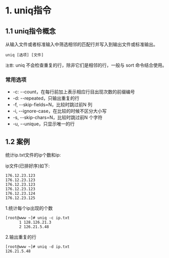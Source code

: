 # 1. uniq指令
## 1.1 uniq指令概念

从输入文件或者标准输入中筛选相邻的匹配行并写入到输出文件或标准输出。

```
uniq [选项] [文件]
```

`注意`: uniq 不会检查重复的行，除非它们是相邻的行，一般与 sort 命令结合使用。


### 常用选项
* -c: --count，在每行前加上表示相应行目出现次数的前缀编号
* -d: --repeated，只输出重复的行
* -f, --skip-fields=N，比较时跳过前N 列
* -i, --ignore-case，在比较的时候不区分大小写
* -s, --skip-chars=N，比较时跳过前N 个字符
* -u, --unique，只显示唯一的行


## 1.2 案例
统计ip.txt文件的ip个数和ip:

ip文件(已排好序)如下:
```
176.12.23.123
176.12.23.123
176.12.23.123
176.12.23.123
176.12.23.124
176.12.23.125
```

1.统计每个ip出现的个数
```
[root@www ~]# uniq -c ip.txt
      1 128.126.21.3
      2 126.21.5.48
```

2.输出重复的行
```
[root@www ~]# uniq -d ip.txt
126.21.5.48
```
